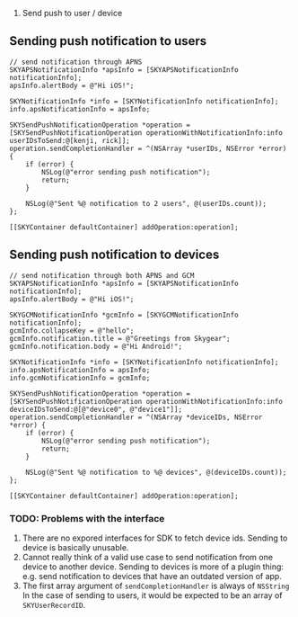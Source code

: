 1. Send push to user / device

## Sending push notification to users

```obj-c
// send notification through APNS
SKYAPSNotificationInfo *apsInfo = [SKYAPSNotificationInfo notificationInfo];
apsInfo.alertBody = @"Hi iOS!";

SKYNotificationInfo *info = [SKYNotificationInfo notificationInfo];
info.apsNotificationInfo = apsInfo;

SKYSendPushNotificationOperation *operation = [SKYSendPushNotificationOperation operationWithNotificationInfo:info userIDsToSend:@[kenji, rick]];
operation.sendCompletionHandler = ^(NSArray *userIDs, NSError *error) {
    if (error) {
        NSLog(@"error sending push notification");
        return;
    }

    NSLog(@"Sent %@ notification to 2 users", @(userIDs.count));
};

[[SKYContainer defaultContainer] addOperation:operation];
```

## Sending push notification to devices

```
// send notification through both APNS and GCM
SKYAPSNotificationInfo *apsInfo = [SKYAPSNotificationInfo notificationInfo];
apsInfo.alertBody = @"Hi iOS!";

SKYGCMNotificationInfo *gcmInfo = [SKYGCMNotificationInfo notificationInfo];
gcmInfo.collapseKey = @"hello";
gcmInfo.notification.title = @"Greetings from Skygear";
gcmInfo.notification.body = @"Hi Android!";

SKYNotificationInfo *info = [SKYNotificationInfo notificationInfo];
info.apsNotificationInfo = apsInfo;
info.gcmNotificationInfo = gcmInfo;

SKYSendPushNotificationOperation *operation = [SKYSendPushNotificationOperation operationWithNotificationInfo:info deviceIDsToSend:@[@"device0", @"device1"]];
operation.sendCompletionHandler = ^(NSArray *deviceIDs, NSError *error) {
    if (error) {
        NSLog(@"error sending push notification");
        return;
    }

    NSLog(@"Sent %@ notification to %@ devices", @(deviceIDs.count));
};

[[SKYContainer defaultContainer] addOperation:operation];
```

### TODO: Problems with the interface

1. There are no expored interfaces for SDK to fetch device ids. Sending to device
   is basically unusable.
2. Cannot really think of a valid use case to send notification from one device
   to another device. Sending to devices is more of a plugin thing: e.g. send
   notification to devices that have an outdated version of app.
3. The first array argument of `sendCompletionHandler` is always of `NSString`
   In the case of sending to users, it would be expected to be an array of
   `SKYUserRecordID`.
